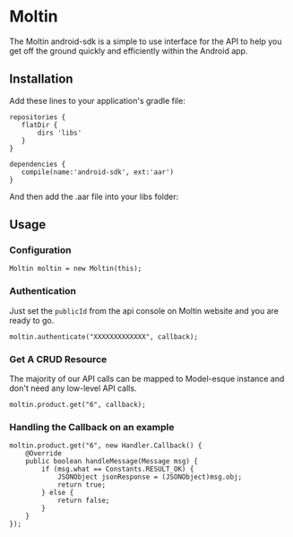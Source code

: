 # Moltin

The Moltin android-sdk is a simple to use interface for the API to help you get off the ground quickly and efficiently within the Android app.

## Installation

Add these lines to your application's gradle file:
```
repositories {
   flatDir {
       dirs 'libs'
   }
}

dependencies {
   compile(name:'android-sdk', ext:'aar')
}
```
And then add the .aar file into your libs folder:

## Usage

### Configuration

```
Moltin moltin = new Moltin(this);
```

### Authentication

Just set the `publicId` from the api console on Moltin website and you are ready to go.

```
moltin.authenticate("XXXXXXXXXXXXX", callback);
```

### Get A CRUD Resource

The majority of our API calls can be mapped to Model-esque instance and don't need any low-level API calls.

```
moltin.product.get("6", callback);
```

### Handling the Callback on an example

```
moltin.product.get("6", new Handler.Callback() {
	@Override
	public boolean handleMessage(Message msg) {
		if (msg.what == Constants.RESULT_OK) {
			JSONObject jsonResponse = (JSONObject)msg.obj;
			return true;
		} else {
			return false;
		}
	}
});
```